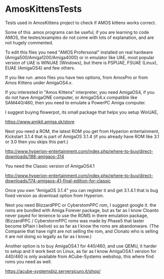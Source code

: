 # AmosKittensTests
Tests used in AmosKittens project to check if AMOS kittens works correct.

Some of this .amos programs can be useful, if you are learning to code AMOS,
the testes/examples do not come with lots of explanation, and are not hugely commented.

To edit this files you need "AMOS Profersonal" installed on real hardware (Amiga500/Amiga1200/Amiga4000) or in emulator like UAE, most popular version of UAE is WINUAE (Windows), but there is PSPUAE, FSUAE (Linux), EUAE (AmigaOS4) and few others.

If you like run .amos files you have two options, from AmosPro or from Amos Kittens under AmigaOS4.x.

If you interested in "Amos Kittens" interpreter, you need AmigaOS4, if you do not have AmigaONE computer, or AmigaOS4.x compatible like SAM440/460, then you need to emulate a PowerPC Amiga computer.

I suggest buying flowerpot, its small package that helps you setup WinUAE, 

https://www.amikit.amiga.sk/store

Next you need a ROM, the latest ROM you get from Hyperion entertainment, 
Kickstart 3.1.4 that is part of AmigaOS 3.1.4
(if you already have ROM like 3.1 or 3.0 then you skips this part.)

http://www.hyperion-entertainment.com/index.php/where-to-buy/direct-downloads/188-amigaos-314

You need the Classic version of AmigaOS4.1

http://www.hyperion-entertainment.com/index.php/where-to-buy/direct-downloads/174-amigaos-41-final-edition-for-classic

Once you own "AmigaOS 3.1.4" you can register it and get 3.1.4.1 that is bug fixed version as download option from Hyperion.

Next you need BlizzardPPC or CyberstomPPC rom, I suggest google it. the roms are bundled with Amiga Forever package, but as far as I know Cloanto never payed for lenience to use the ROMS in there emulation package, (BizzardPPC / CyberstormPPC roms was made by Phase5 that laster become bPlain i belive) so as far as I know the roms are abandonware. (The Companie that have right are not selling the rom, and Clonato who is selling it are not doing so legally as far as I know.)

Another option is to buy AmigaOS4.1 for 440/460, and use QEMU, it harder to setup and it work best on Linux, as far as I know AmigaOS4.1 version for 440/460 is only available from ACube-Systems webshop, this where find roms you need as well.

https://acube-systemsbiz.serversicuro.it/shop/

